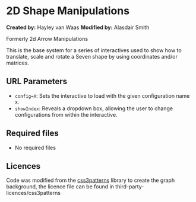 
# 2D Shape Manipulations

**Created by:** Hayley van Waas
**Modified by:** Alasdair Smith

Formerly 2d Arrow Manipulations

This is the base system for a series of interactives used to show how to translate, scale and rotate a Seven shape by using coordinates and/or matrices.

## URL Parameters

- `config=X`: Sets the interactive to load with the given configuration name `X`.
- `showIndex`: Reveals a dropdown box, allowing the user to change configurations from within the interactive.

## Required files

- No required files

## Licences

Code was modified from the [css3patterns](https://github.com/LeaVerou/css3patterns) library to create the graph background, the licence file can be found in third-party-licences/css3patterns
